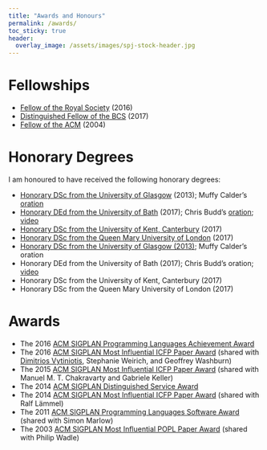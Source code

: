 ```yaml
---
title: "Awards and Honours"
permalink: /awards/
toc_sticky: true
header:
  overlay_image: /assets/images/spj-stock-header.jpg
---
```


# Fellowships

* [Fellow of the Royal Society](https://royalsociety.org/people/simon-peyton-jones-12889/) (2016)
* [Distinguished Fellow of the BCS](https://www.bcs.org/events/awards-and-competitions/distinguished-fellowship-distfbcs/roll-of-distinguished-fellows/simon-peyton-jones/) (2017)
* [Fellow of the ACM](https://awards.acm.org/award_winners/peyton-jones_2286110) (2004)

# Honorary Degrees

I am honoured to have received the following honorary degrees:

* [Honorary DSc from the University of Glasgow](https://www.gla.ac.uk/schools/computing/news/newsitem/?id=23) (2013); Muffy Calder’s [oration](http://www.dcs.gla.ac.uk/~muffy/SPJ_oration.pdf)
* [Honorary DEd from the University of Bath](https://www.bath.ac.uk/corporate-information/professor-simon-peyton-jones-oration/) (2017); Chris Budd’s [oration](https://www.bath.ac.uk/corporate-information/professor-simon-peyton-jones-oration/); [video](https://vimeo.com/224453771)
* [Honorary DSc from the University of Kent, Canterbury](https://blogs.kent.ac.uk/unikentcomp-news/2017/07/24/simon-peyton-jones/) (2017)
* [Honorary DSc from the Queen Mary University of London](https://www.qmul.ac.uk/alumni/notablealumni/honorarygraduates/#p) (2017)
* [Honorary DSc from the University of Glasgow (2013)](https://www.gla.ac.uk/schools/computing/news/newsitem/?id=23); Muffy Calder’s oration
* Honorary DEd from the University of Bath (2017); Chris Budd’s oration; [video](https://vimeo.com/224453771)
* Honorary DSc from the University of Kent, Canterbury (2017)
* Honorary DSc from the Queen Mary University of London (2017)

# Awards

* The 2016 [ACM SIGPLAN Programming Languages Achievement Award](http://www.sigplan.org/Awards/Achievement/)
* The 2016 [ACM SIGPLAN Most Influential ICFP Paper Award](http://www.sigplan.org/Awards/ICFP/) (shared with [Dimitrios Vytiniotis](https://www.microsoft.com/en-us/research/people/), Stephanie Weirich, and Geoffrey Washburn)
* The 2015 [ACM SIGPLAN Most Influential ICFP Paper Award](http://www.sigplan.org/Awards/ICFP/) (shared with Manuel M. T. Chakravarty and Gabriele Keller)
* The 2014 [ACM SIGPLAN Distinguished Service Award](http://www.sigplan.org/Awards/Service/)
* The 2014 [ACM SIGPLAN Most Influential ICFP Paper Award](http://www.sigplan.org/Awards/Service/) (shared with Ralf Lämmel)
* The 2011 [ACM SIGPLAN Programming Languages Software Award](http://www.sigplan.org/Awards/Software/) (shared with Simon Marlow)
* The 2003 [ACM SIGPLAN Most Influential POPL Paper Award](http://www.sigplan.org/Awards/POPL/) (shared with Philip Wadle)
